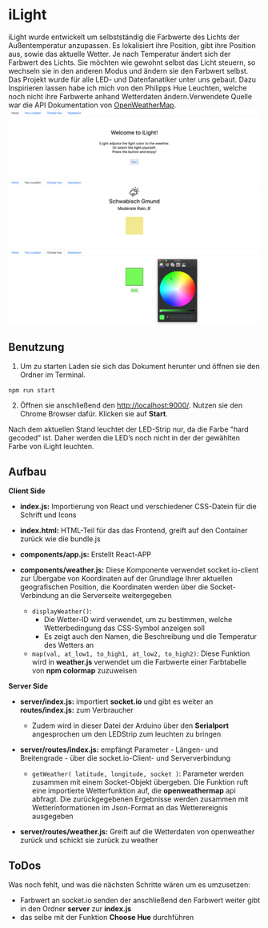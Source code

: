 # iLight

iLight wurde entwickelt um selbstständig die Farbwerte des Lichts der Außentemperatur anzupassen. Es lokalisiert ihre Position, gibt ihre Position aus, sowie das aktuelle Wetter. Je nach Temperatur ändert sich der Farbwert des Lichts. Sie möchten wie gewohnt selbst das Licht steuern, so wechseln sie in den anderen Modus und ändern sie den Farbwert selbst.
Das Projekt wurde für alle LED- und Datenfanatiker unter uns gebaut.
Dazu Inspirieren lassen habe ich mich von den Philipps Hue Leuchten, welche noch nicht ihre Farbwerte anhand Wetterdaten ändern.Verwendete Quelle war die API Dokumentation von [OpenWeatherMap](https://openweathermap.org/current).
![Headline Picture](screenshot1.png)
![Headline Picture](screenshot2.png)
![Headline Picture](screenshot3.png)

## Benutzung

1. Um zu starten Laden sie sich das Dokument herunter und öffnen sie den Ordner im Terminal.
```
npm run start
```

2. Öffnen sie anschließend den [http://localhost:9000/](http://localhost:9000/). 
Nutzen sie den Chrome Browser dafür.
Klicken sie auf **Start**.

Nach dem aktuellen Stand leuchtet der LED-Strip nur, da die Farbe "hard gecoded" ist. Daher werden die LED’s noch nicht in der der gewählten Farbe von iLight leuchten.

## Aufbau

**Client Side**
* **index.js:** Importierung von React und verschiedener CSS-Datein für die Schrift und Icons

* **index.html:** HTML-Teil für das das Frontend, greift auf den Container zurück wie die bundle.js

* **components/app.js:** Erstellt React-APP

* **components/weather.js:** Diese Komponente verwendet socket.io-client zur Übergabe von Koordinaten auf der Grundlage Ihrer aktuellen geografischen Position, die Koordinaten werden über die Socket-Verbindung an die Serverseite weitergegeben
  * `displayWeather()`:  
    * Die Wetter-ID wird verwendet, um zu bestimmen, welche Wetterbedingung das CSS-Symbol anzeigen soll
    * Es zeigt auch den Namen, die Beschreibung und die Temperatur des Wetters an
  * `map(val, at_low1, to_high1, at_low2, to_high2)`: Diese Funktion wird in **weather.js** verwendet um die Farbwerte einer Farbtabelle von **npm colormap** zuzuweisen
  
  
  
  
**Server Side**
* **server/index.js:** importiert **socket.io** und gibt es weiter an **routes/index.js:** zum Verbraucher
  * Zudem wird in dieser Datei der Arduino über den **Serialport** angesprochen um den LEDStrip zum leuchten zu bringen
   
* **server/routes/index.js:** empfängt Parameter - Längen- und Breitengrade - über die socket.io-Client- und Serververbindung
  * `getWeather( latitude, longitude, socket )`: Parameter werden zusammen mit einem Socket-Objekt übergeben. Die Funktion ruft eine importierte Wetterfunktion auf, die **openweathermap** api abfragt. Die zurückgegebenen Ergebnisse werden zusammen mit Wetterinformationen im Json-Format an das Wetterereignis ausgegeben      
    
* **server/routes/weather.js:** Greift auf die Wetterdaten von openweather zurück und schickt sie zurück zu weather   


## ToDos

Was noch fehlt, und was die nächsten Schritte wären um es umzusetzen:
* Farbwert an socket.io senden der anschließend den Farbwert weiter gibt in den Ordner **server** zur **index.js** 
* das selbe mit der Funktion **Choose Hue** durchführen
